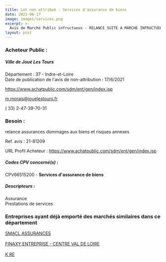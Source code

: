 ```yaml
---
title: Lot non attribué - Services d'assurance de biens
date: 2021-06-17
image: images/services.png
excerpt: >-
  Avis de Marché Public infructueux - RELANCE SUITE A MARCHE INFRUCTUEUX ASSURANCES DOMMAGES AUX BIENS ET RISQUES ANNEXES
layout: post
---
```


### Acheteur Public :
##### Ville de Joué Les Tours
Département : 37 - Indre-et-Loire<br/>
Date de publication de l'avis de non-attribution : 17/6/2021


https://www.achatpublic.com/sdm/ent/gen/index.jsp

m.morais@jouelestours.fr

( 33) 2-47-39-70-31
### Besoin :

relance assurances dommages aux biens et risques annexes

Ref. avis : 21-81209

URL Profil Acheteur : https://www.achatpublic.com/sdm/ent/gen/index.jsp

##### Codes CPV concerné(s) :
CPV66515200 - **Services d'assurance de biens** <br/>

##### Descripteurs :
Assurance <br/>
Prestations de services <br/>

### Entreprises ayant déjà emporté des marchés similaires dans ce département
<a href="/entreprise-544/siren-301309605">SMACL ASSURANCES</a><br/><br/>
<a href="/entreprise-569/siren-509383022">FINAXY ENTREPRISE - CENTRE VAL DE LOIRE</a><br/><br/>
<a href="/entreprise-570/siren-523332740">K RE</a><br/><br/>
